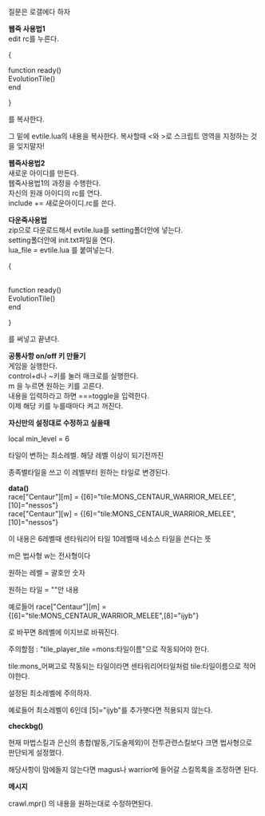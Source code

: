 질문은 로갤에다 하자 

<strong>웹죽 사용법1</strong><br>
edit rc를 누른다.

{


function ready() <br>
EvolutionTile()  <br>
end

}

를 복사한다.

그 밑에 
evtile.lua의 내용을 복사한다.
복사할때 <와 >로 스크립트 영역을 지정하는 것을 잊지말자!<br>

<strong>웹죽사용법2</strong><br>
새로운 아이디를 만든다.<br>
웹죽사용법1의 과정을 수행한다.<br>
자신의 원래 아이디의 rc를 연다.<br>
include += 새로운아이디.rc를 쓴다.<br>

<strong>다운죽사용법</strong> <br>
zip으로 다운로드해서 evtile.lua를 setting폴더안에 넣는다.<br>
setting폴더안에 init.txt파일을 연다. <br>
lua_file = evtile.lua 를 붙여넣는다.<br>

{

<br>
function ready() <br>
EvolutionTile() <br>
end 

}

를 써넣고 끝낸다.<br>

<strong>공통사항 on/off 키 만들기</strong><br>
게임을 실행한다.<br>
control+d나 ~키를 눌러 매크로를 실행한다.<br>
m 을 누르면 원하는 키를 고른다.<br>
내용을 입력하라고 하면 ===toggle을 입력한다.<br>
이제 해당 키를 누를때마다 켜고 꺼진다.<br>


<strong>자신만의 설정대로 수정하고 싶을때</strong>

local min_level = 6 <br>

타일이 변하는 최소레벨. 해당 레벨 이상이 되기전까진<br>


종족별타일을 쓰고 이 레벨부터 원하는 타일로 변경된다.<br>


<strong>data()</strong><br>
race["Centaur"][m] = {[6]="tile:MONS_CENTAUR_WARRIOR_MELEE",[10]="nessos"}<br>
race["Centaur"][w] = {[6]="tile:MONS_CENTAUR_WARRIOR_MELEE",[10]="nessos"}

이 내용은 6레벨때 센타워리어 타일 10레벨때 네소스 타일을 쓴다는 뜻

m은 법사형 w는 전사형이다

원하는 레벨 = 괄호안 숫자

원하는 타일 = ""안 내용

예로들어
race["Centaur"][m] = {[6]="tile:MONS_CENTAUR_WARRIOR_MELEE",[8]="ijyb"}

로 바꾸면 8레벨에 이지브로 바꿔진다.


주의할점 : "tile_player_tile =mons:타일이름"으로 작동되어야 한다.

tile:mons_어쩌고로 작동되는 타일이라면 센타워리어타일처럼 tile:타일이름으로 적어야한다.

설정된 최소레벨에 주의하자.

예로들어 최소레벨이 6인데 [5]="ijyb"를 추가햇다면 적용되지 않는다.


<strong>checkbg()</strong>


현재 마법스킬과 은신의 총합(발동,기도술제외)이 전투관련스킬보다 크면 법사형으로 판단되게 설정했다.

해당사항이 맘에들지 않는다면 magus나 warrior에 들어갈 스킬목록을 조정하면 된다.

<Strong>메시지</strong>

crawl.mpr() 의 내용을 원하는대로 수정하면된다.

